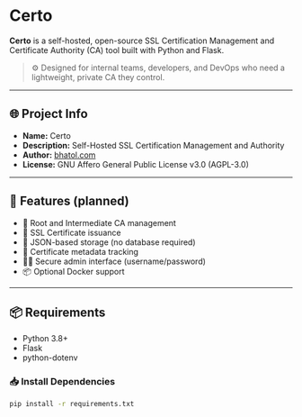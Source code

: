 # Certo

**Certo** is a self-hosted, open-source SSL Certification Management and Certificate Authority (CA) tool built with Python and Flask.

> ⚙️ Designed for internal teams, developers, and DevOps who need a lightweight, private CA they control.

---

## 🌐 Project Info

- **Name:** Certo
- **Description:** Self-Hosted SSL Certification Management and Authority
- **Author:** [bhatol.com](https://bhatol.com)
- **License:** GNU Affero General Public License v3.0 (AGPL-3.0)

---

## 🚀 Features (planned)

- 🔐 Root and Intermediate CA management
- 📜 SSL Certificate issuance
- 📁 JSON-based storage (no database required)
- 📄 Certificate metadata tracking
- 🧑‍💼 Secure admin interface (username/password)
- 📦 Optional Docker support

---

## 📦 Requirements

- Python 3.8+
- Flask
- python-dotenv

### 📥 Install Dependencies

```bash
pip install -r requirements.txt
